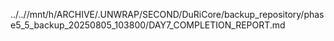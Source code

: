 ../..//mnt/h/ARCHIVE/.UNWRAP/SECOND/DuRiCore/backup_repository/phase5_5_backup_20250805_103800/DAY7_COMPLETION_REPORT.md